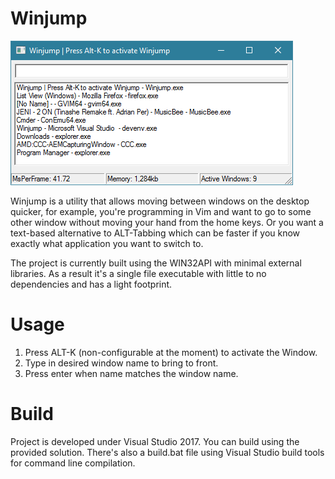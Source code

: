 # Winjump
![Winjump Screenshots](docs/winjump_a.png)

Winjump is a utility that allows moving between windows on the desktop quicker, for example, you're programming in Vim and want to go to some other window without moving your hand from the home keys. Or you want a text-based alternative to ALT-Tabbing which can be faster if you know exactly what application you want to switch to.

The project is currently built using the WIN32API with minimal external libraries. As a result it's a single file executable with little to no dependencies and has a light footprint.

# Usage
1. Press ALT-K (non-configurable at the moment) to activate the Window.
2. Type in desired window name to bring to front.
3. Press enter when name matches the window name.

# Build
Project is developed under Visual Studio 2017. You can build using the provided solution. There's also a build.bat file using Visual Studio build tools for command line compilation.
